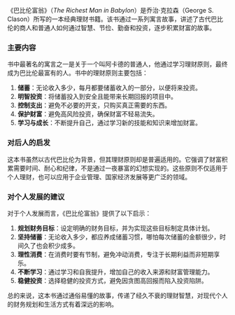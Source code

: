 《巴比伦富翁》（*The Richest Man in Babylon*）是乔治·克拉森（George S. Clason）所写的一本经典理财书籍。该书通过一系列寓言故事，讲述了古代巴比伦的商人和普通人如何通过智慧、节俭、勤奋和投资，逐步积累财富的故事。

### 主要内容
书中最著名的寓言之一是关于一个叫阿卡德的普通人，他通过学习理财原则，最终成为巴比伦最富有的人。书中的理财原则主要包括：

1. **储蓄**：无论收入多少，每月都要储蓄收入的一部分，以便将来投资。
2. **明智投资**：将储蓄投入到安全且能带来长期回报的项目中。
3. **控制支出**：避免不必要的开支，只购买真正需要的东西。
4. **保护财富**：避免高风险投资，确保财富不轻易流失。
5. **学习与成长**：不断提升自己，通过学习新的技能和知识来增加财富。

### 对后人的启发
这本书虽然以古代巴比伦为背景，但其理财原则却是普遍适用的。它强调了财富积累需要时间、耐心和纪律，不是通过一夜暴富的幻想实现的。这些原则不仅适用于个人理财，也可以应用于企业管理、国家经济发展等更广泛的领域。

### 对个人发展的建议
对于个人发展而言，《巴比伦富翁》提供了以下启示：

1. **规划财务目标**：设定明确的财务目标，并为实现这些目标制定具体计划。
2. **坚持储蓄**：无论收入多少，都应养成储蓄习惯，哪怕每次储蓄的金额很少，时间久了也会积少成多。
3. **理性消费**：在消费时要有节制，避免冲动消费，专注于长期利益而非短期享乐。
4. **不断学习**：通过学习和自我提升，增加自己的收入来源和财富管理能力。
5. **稳健投资**：选择稳健的投资方式，避免因贪图高回报而陷入投资陷阱。

总的来说，这本书通过通俗易懂的故事，传递了经久不衰的理财智慧，对现代个人的财务规划和生活方式有着深远的影响。

